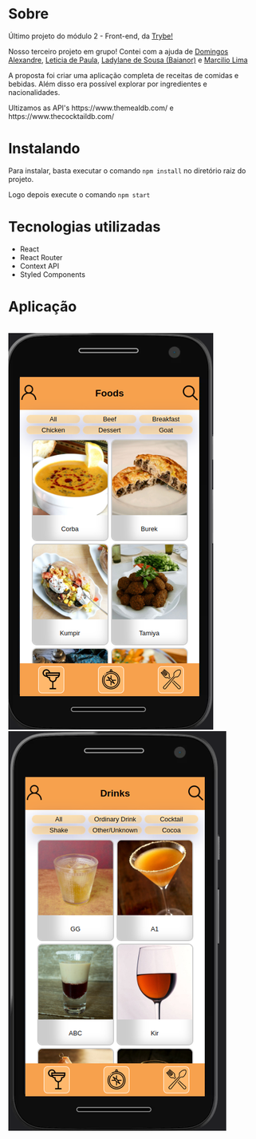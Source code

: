 <h1>Sobre</h1>
<p>Último projeto do módulo 2 - Front-end, da <a href="https://betrybe.com" target="_blank">Trybe!</a></p>
<p>Nosso terceiro projeto em grupo! Contei com a ajuda de <a href="https://github.com/daxjunior36" target="_blank">Domingos Alexandre</a>, <a href="https://github.com/LeticiaDePaula" target="_blank">Leticia de Paula</a>, <a href="https://github.com/Ladylane" target="_blank">Ladylane de Sousa (Baianor)</a> e <a href="https://github.com/MarcilioamiL" target="_blank">Marcilio Lima</a></p>
<p>A proposta foi criar uma aplicação completa de receitas de comidas e bebidas. Além disso era possível explorar por ingredientes e nacionalidades.</p>

<p>Ultizamos as API's https://www.themealdb.com/ e https://www.thecocktaildb.com/</p>

<h1>Instalando</h1>

<p>Para instalar, basta executar o comando <code>npm install</code> no diretório raiz do projeto.</p>
<p>Logo depois execute o comando <code>npm start</code></p>

<h1>Tecnologias utilizadas</h1>

<ul>
  <li>React</li>
  <li>React Router</li>
  <li>Context API</li>
  <li>Styled Components</li>
</ul>

<h1>Aplicação</h1>

<div style="display: inline_block"><br>
<img src="./foods.png" alt="app comidas"/>
<img src="./drinks.png" alt="app bebidas"/><br>
</div>